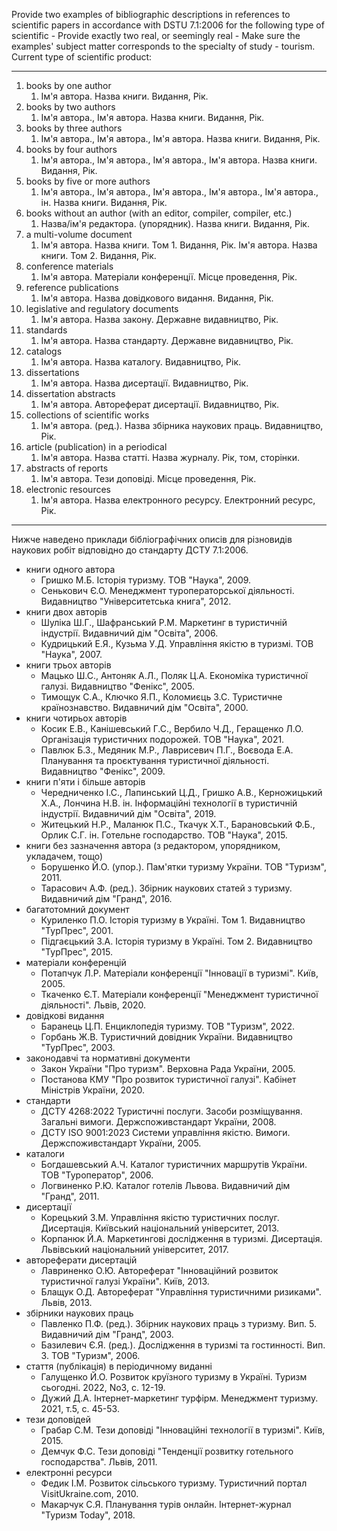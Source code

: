 Provide two examples of bibliographic descriptions in references to scientific papers in accordance with DSTU 7.1:2006 for the following type of scientific - Provide exactly two real, or seemingly real - Make sure the examples' subject matter corresponds to the specialty of study - tourism. Current type of scientific product:

---

1. books by one author
   1. Ім'я автора. Назва книги. Видання, Рік.
2. books by two authors
   1. Ім'я автора., Ім'я автора. Назва книги. Видання, Рік.
3. books by three authors
   1. Ім'я автора., Ім'я автора., Ім'я автора. Назва книги. Видання, Рік.
4. books by four authors
   1. Ім'я автора., Ім'я автора., Ім'я автора., Ім'я автора. Назва книги. Видання, Рік.
5. books by five or more authors
   1. Ім'я автора., Ім'я автора., Ім'я автора., Ім'я автора., Ім'я автора., ін. Назва книги. Видання, Рік.
6. books without an author (with an editor, compiler, compiler, etc.)
   1. Назва/ім'я редактора. (упорядник). Назва книги. Видання, Рік.
7. a multi-volume document
   1. Ім'я автора. Назва книги. Том 1. Видання, Рік.
      Ім'я автора. Назва книги. Том 2. Видання, Рік.
8. conference materials
   1. Ім'я автора. Матеріали конференції. Місце проведення, Рік.
9. reference publications
   1. Ім'я автора. Назва довідкового видання. Видання, Рік.
10. legislative and regulatory documents
    1. Ім'я автора. Назва закону. Державне видавництво, Рік.
11. standards
    1. Ім'я автора. Назва стандарту. Державне видавництво, Рік.
12. catalogs
    1. Ім'я автора. Назва каталогу. Видавництво, Рік.
13. dissertations
    1. Ім'я автора. Назва дисертації. Видавництво, Рік.
14. dissertation abstracts
    1. Ім'я автора. Автореферат дисертації. Видавництво, Рік.
15. collections of scientific works
    1. Ім'я автора. (ред.). Назва збірника наукових праць. Видавництво, Рік.
16. article (publication) in a periodical
    1. Ім'я автора. Назва статті. Назва журналу. Рік, том, сторінки.
17. abstracts of reports
    1. Ім'я автора. Тези доповіді. Місце проведення, Рік.
18. electronic resources
    1. Ім'я автора. Назва електронного ресурсу. Електронний ресурс, Рік.

---

Нижче наведено приклади бібліографічних описів для різновидів наукових робіт відповідно до стандарту ДСТУ 7.1:2006.

- книги одного автора
  - Гришко М.Б. Історія туризму. ТОВ "Наука", 2009.
  - Сенькович Є.О. Менеджмент туроператорської діяльності. Видавництво "Університетська книга", 2012.
- книги двох авторів
  - Шуліка Ш.Г., Шафранський Р.М. Маркетинг в туристичній індустрії. Видавничий дім "Освіта", 2006.
  - Кудрицький Е.Я., Кузьма У.Д. Управління якістю в туризмі. ТОВ "Наука", 2007.
- книги трьох авторів
  - Мацько Ш.С., Антоняк А.Л., Поляк Ц.А. Економіка туристичної галузі. Видавництво "Фенікс", 2005.
  - Тимощук С.А., Ключко Я.П., Коломиєць З.С. Туристичне країнознавство. Видавничий дім "Освіта", 2000.
- книги чотирьох авторів
  - Косик Е.В., Канішевський Г.С., Вербило Ч.Д., Геращенко Л.О. Організація туристичних подорожей. ТОВ "Наука", 2021.
  - Павлюк Б.З., Медяник М.Р., Лаврисевич П.Г., Воєвода Е.А. Планування та проєктування туристичної діяльності. Видавництво "Фенікс", 2009.
- книги п'яти і більше авторів
  - Чередниченко І.С., Лапинський Ц.Д., Гришко А.В., Керножицький Х.А., Лончина Н.В. ін. Інформаційні технології в туристичній індустрії. Видавничий дім "Освіта", 2019.
  - Житецький Н.Р., Маланюк П.С., Ткачук Х.Т., Барановський Ф.Б., Орлик С.Г. ін. Готельне господарство. ТОВ "Наука", 2015.
- книги без зазначення автора (з редактором, упорядником, укладачем, тощо)
  - Борушенко Й.О. (упор.). Пам'ятки туризму України. ТОВ "Туризм", 2011.
  - Тарасович А.Ф. (ред.). Збірник наукових статей з туризму. Видавничий дім "Гранд", 2016.
- багатотомний документ
  - Куриленко П.О. Історія туризму в Україні. Том 1. Видавництво "ТурПрес", 2001.
  - Підгаєцький З.А. Історія туризму в Україні. Том 2. Видавництво "ТурПрес", 2015.
- матеріали конференцій
  - Потапчук Л.Р. Матеріали конференції "Інновації в туризмі". Київ, 2005.
  - Ткаченко Є.Т. Матеріали конференції "Менеджмент туристичної діяльності". Львів, 2020.
- довідкові видання
  - Баранець Ц.П. Енциклопедія туризму. ТОВ "Туризм", 2022.
  - Горбань Ж.В. Туристичний довідник України. Видавництво "ТурПрес", 2003.
- законодавчі та нормативні документи
  - Закон України "Про туризм". Верховна Рада України, 2005.
  - Постанова КМУ "Про розвиток туристичної галузі". Кабінет Міністрів України, 2020.
- стандарти
  - ДСТУ 4268:2022 Туристичні послуги. Засоби розміщування. Загальні вимоги. Держспоживстандарт України, 2008.
  - ДСТУ ISO 9001:2023 Системи управління якістю. Вимоги. Держспоживстандарт України, 2005.
- каталоги
  - Богдашевський А.Ч. Каталог туристичних маршрутів України. ТОВ "Туроператор", 2006.
  - Логвиненко Р.Ю. Каталог готелів Львова. Видавничий дім "Гранд", 2011.
- дисертації
  - Корецький З.М. Управління якістю туристичних послуг. Дисертація. Київський національний університет, 2013.
  - Корпанюк Й.А. Маркетингові дослідження в туризмі. Дисертація. Львівський національний університет, 2017.
- автореферати дисертацій
  - Лавриненко О.Ю. Автореферат "Інноваційний розвиток туристичної галузі України". Київ, 2013.
  - Блащук О.Д. Автореферат "Управління туристичними ризиками". Львів, 2013.
- збірники наукових праць
  - Павленко П.Ф. (ред.). Збірник наукових праць з туризму. Вип. 5. Видавничий дім "Гранд", 2003.
  - Базилевич Є.Я. (ред.). Дослідження в туризмі та гостинності. Вип. 3. ТОВ "Туризм", 2006.
- стаття (публікація) в періодичному виданні
  - Галущенко Й.О. Розвиток круїзного туризму в Україні. Туризм сьогодні. 2022, No3, с. 12-19.
  - Дужий Д.А. Інтернет-маркетинг турфірм. Менеджмент туризму. 2021, т.5, с. 45-53.
- тези доповідей
  - Грабар С.М. Тези доповіді "Інноваційні технології в туризмі". Київ, 2015.
  - Демчук Ф.С. Тези доповіді "Тенденції розвитку готельного господарства". Львів, 2011.
- електронні ресурси
  - Федик І.М. Розвиток сільського туризму. Туристичний портал VisitUkraine.com, 2010.
  - Макарчук С.Я. Планування турів онлайн. Інтернет-журнал "Туризм Today", 2018.
